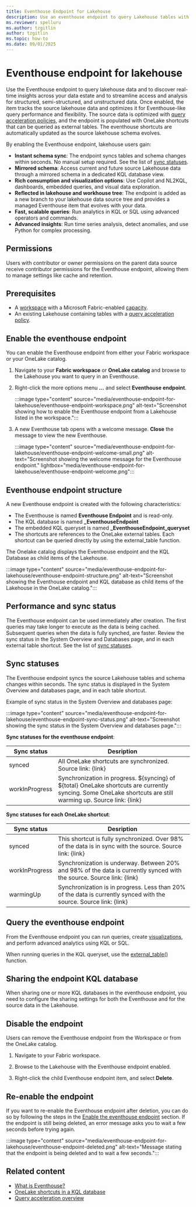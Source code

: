 ```yaml
---
title: Eventhouse Endpoint for Lakehouse
description: Use an eventhouse endpoint to query Lakehouse tables with enhanced performance and flexibility in Real-Time Intelligence.
ms.reviewer: spelluru
ms.author: tzgitlin
author: tzgitlin
ms.topic: how-to
ms.date: 09/01/2025
---
```


# Eventhouse endpoint for lakehouse

Use the Eventhouse endpoint to query lakehouse data and to discover real-time insights across your data estate and to streamline access and analysis for structured, semi-structured, and unstructured data. Once enabled, the item tracks the source lakehouse data and optimizes it for Eventhouse-like query performance and flexibility. The source data is optimized with [query acceleration policies](query-acceleration-overview.md), and the endpoint is populated with OneLake shortcuts that can be queried as external tables. The eventhouse shortcuts are automatically updated as the source lakehouse schema evolves.

By enabling the Eventhouse endpoint, lakehouse users gain:

* **Instant schema sync**: The endpoint syncs tables and schema changes within seconds. No manual setup required. See the list of [sync statuses](#sync-statuses).
* **Mirrored schema**: Access current and future source Lakehouse data through a mirrored schema in a dedicated KQL database view.
* **Rich consumption and visualization options**: Use Copilot and NL2KQL, dashboards, embedded queries, and visual data exploration.
* **Reflected in lakehouse and workhouse tree**: The endpoint is added as a new branch to your lakehouse data source tree and provides a managed Eventhouse item that evolves with your data.
* **Fast, scalable queries**: Run analytics in KQL or SQL using advanced operators and commands.
* **Advanced insights**: Run time series analysis, detect anomalies, and use Python for complex processing.

## Permissions

Users with contributor or owner permissions on the parent data source receive contributor permissions for the Eventhouse endpoint, allowing them to manage settings like cache and retention.

## Prerequisites

* A [workspace](../../fundamentals/create-workspaces.md) with a Microsoft Fabric-enabled [capacity](../../enterprise/licenses.md#capacity).
* An existing Lakehouse containing tables with a [query acceleration policy](query-acceleration-overview.md).

## Enable the eventhouse endpoint

You can enable the Eventhouse endpoint from either your Fabric workspace or your OneLake catalog.

1. Navigate to your **Fabric workspace** or **OneLake catalog** and browse to the Lakehouse you want to query in an Eventhouse.

1. Right-click the more options menu **...** and select **Eventhouse endpoint**.

    :::image type="content" source="media/eventhouse-endpoint-for-lakehouse/eventhouse-endpoint-workspace.png" alt-text="Screenshot showing how to enable the Eventhouse endpoint from a Lakehouse listed in the workspace.":::

1. A new Eventhouse tab opens with a welcome message. **Close** the message to view the new Eventhouse.

    :::image type="content" source="media/eventhouse-endpoint-for-lakehouse/eventhouse-endpoint-welcome-small.png" alt-text="Screenshot showing the welcome message for the Eventhouse endpoint." lightbox="media/eventhouse-endpoint-for-lakehouse/eventhouse-endpoint-welcome.png":::

## Eventhouse endpoint structure

A new Eventhouse endpoint is created with the following characteristics:

* The Eventhouse is named **Eventhouse Endpoint** and is read-only.
* The KQL database is named **<LakehouseName>_EventhouseEndpoint**
* The embedded KQL queryset is named **<LakhouseName>_EventhouseEndpoint_queryset**
* The shortcuts are references to the OneLake external tables. Each shortcut can be queried directly by using the external_table function.

The Onelake catalog displays the Eventhouse endpoint and the KQL Database as child items of the Lakehouse.

:::image type="content" source="media/eventhouse-endpoint-for-lakehouse/eventhouse-endpoint-structure.png" alt-text="Screenshot showing the Eventhouse endpoint and KQL database as child items of the Lakehouse in the OneLake catalog.":::

## Performance and sync status

The Eventhouse endpoint can be used immediately after creation. The first queries may take longer to execute as the data is being cached. Subsequent queries when the data is fully synched, are faster. Review the sync status in the System Overview and Databases page, and in each external table shortcut. See the list of [sync statuses](#sync-statuses).

## Sync statuses

The Eventhouse endpoint syncs the source Lakehouse tables and schema changes within seconds. The sync status is displayed in the System Overview and databases page, and in each table shortcut.

Example of sync status in the System Overview and databases page:

:::image type="content" source="media/eventhouse-endpoint-for-lakehouse/eventhouse-endpoint-sync-status.png" alt-text="Screenshot showing the sync status in the System Overview and databases page.":::

**Sync statuses for the eventhouse endpoint**:

| Sync status | Desription |
|--|--|
| synced | All OneLake shortcuts are synchronized. Source link: {link} |
| workInProgress | Synchronization in progress. ${syncing} of ${total} OneLake shortcuts are currently syncing. Some OneLake shortcuts are still warming up. Source link: {link} |

**Sync statuses for each OneLake shortcut**:

| Sync status | Desription |
|--|--|
| synced | This shortcut is fully synchronized. Over 98% of the data is in sync with the source. Source link: {link} |
| workInProgress | Synchronization is underway. Between 20% and 98% of the data is currently synced with the source. Source link: {link} |
| warmingUp | Synchronization is in progress. Less than 20% of the data is currently synced with the source. Source link: {link} |

## Query the eventhouse endpoint

From the Eventhouse endpoint you can run queries, create [visualizations](dashboard-real-time-create.md), and perform advanced analytics using KQL or SQL.

When running queries in the KQL queryset, use the [external_table()](/kusto/query/external-table-function?view=azure-data-explorer&preserve-view=true) function.

## Sharing the endpoint KQL database

When sharing one or more KQL databases in the eventhouse endpoint, you need to configure the sharing settings for both the Eventhouse and for the source data in the Lakehouse.

## Disable the endpoint

Users can remove the Eventhouse endpoint from the Workspace or from the OneLake catalog.

1. Navigate to your Fabric workspace.

1. Browse to the Lakehouse with the Eventhouse endpoint enabled.

1. Right-click the child Eventhouse endpoint item, and select **Delete**.

## Re-enable the endpoint

If you want to re-enable the Eventhouse endpoint after deletion, you can do so by following the steps in the [Enable the eventhouse endpoint](#enable-the-eventhouse-endpoint) section. If the endpoint is still being deleted, an error message asks you to wait a few seconds before trying again.

:::image type="content" source="media/eventhouse-endpoint-for-lakehouse/eventhouse-endpoint-deleted.png" alt-text="Message stating that the endpoint is being deleted and to wait a few seconds.":::

## Related content

* [What is Eventhouse?](what-is-eventhouse.md)
* [OneLake shortcuts in a KQL database](onelake-shortcuts.md)
* [Query acceleration overview](query-acceleration-overview.md)
